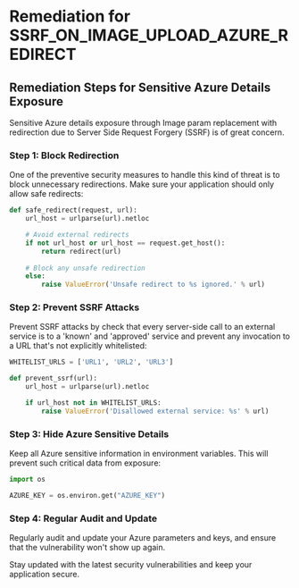 # Remediation for SSRF_ON_IMAGE_UPLOAD_AZURE_REDIRECT

## Remediation Steps for Sensitive Azure Details Exposure
Sensitive Azure details exposure through Image param replacement with redirection due to Server Side Request Forgery (SSRF) is of great concern. 
 
### Step 1: Block Redirection
One of the preventive security measures to handle this kind of threat is to block unnecessary redirections. Make sure your application should only allow safe redirects:

```python
def safe_redirect(request, url):
    url_host = urlparse(url).netloc

    # Avoid external redirects
    if not url_host or url_host == request.get_host():
        return redirect(url)
    
    # Block any unsafe redirection
    else:
        raise ValueError('Unsafe redirect to %s ignored.' % url)
```
    
### Step 2: Prevent SSRF Attacks
Prevent SSRF attacks by check that every server-side call to an external service is to a 'known' and 'approved' service and prevent any invocation to a URL that's not explicitly whitelisted:

```python
WHITELIST_URLS = ['URL1', 'URL2', 'URL3']

def prevent_ssrf(url):
    url_host = urlparse(url).netloc

    if url_host not in WHITELIST_URLS:
        raise ValueError('Disallowed external service: %s' % url)
```
    
### Step 3: Hide Azure Sensitive Details
Keep all Azure sensitive information in environment variables. This will prevent such critical data from exposure:

```python
import os

AZURE_KEY = os.environ.get("AZURE_KEY")
```

### Step 4: Regular Audit and Update
Regularly audit and update your Azure parameters and keys, and ensure that the vulnerability won't show up again.

Stay updated with the latest security vulnerabilities and keep your application secure.